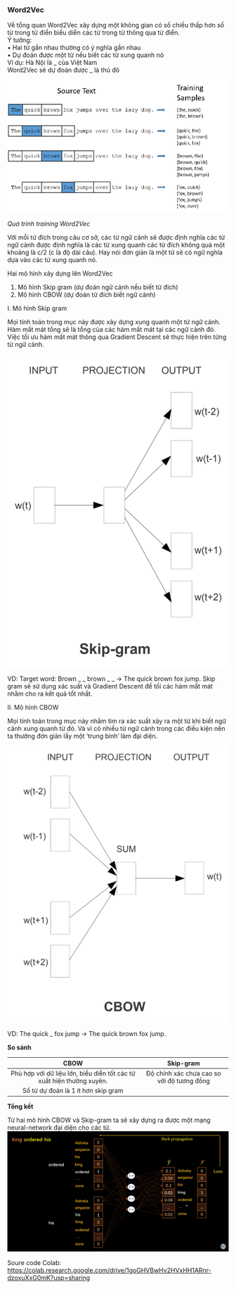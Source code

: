 ### Word2Vec
Về tổng quan Word2Vec xây dựng một không gian có số chiều thấp hơn số từ trong từ điển biểu diễn các từ trong từ thông qua từ điển.   
Ý tưởng:  
•	Hai từ gần nhau thường có ý nghĩa gần nhau  
•	Dự đoán được một từ nếu biết các từ xung quanh nó  
Ví dụ: Hà Nội là _ của Việt Nam  
Word2Vec sẽ dự đoán được _ là thủ đô  

![Word2vec](../data/word2vec1.png#center  "Word2vec")

<i>Quá trình training Word2Vec</i>

Với mỗi từ đích trong câu cơ sở, các từ ngữ cảnh sẽ được định nghĩa các từ ngữ cảnh được định nghĩa là các từ xung quanh các từ đích không quá một khoảng là c/2 (c là độ dài câu). Hay nói đơn giản là một từ sẽ có ngữ nghĩa dựa vào các từ xung quanh nó.

Hai mô hình xây dựng lên Word2Vec

1. Mô hình Skip gram (dự đoán ngữ cảnh nếu biết từ đích)
2. Mô hình CBOW (dự đoán từ đích biết ngữ cảnh)

I. Mô hình Skip gram 

Mọi tính toán trong mục này được xây dựng xung quanh một từ ngữ cảnh.
Hàm mất mát tổng sẽ là tổng của các hàm mất mát tại các ngữ cảnh đó.
Việc tối ưu hàm mất mát thông qua Gradient Descent sẽ thực hiện trên từng từ ngữ cảnh.

![Word2vec](../data/word2vec2.png#center  "Word2vec")

VD: Target word: Brown
_ _ brown _ _ -> The quick brown fox jump.
Skip gram sẽ sử dụng xác suất và Gradient Descent để tối các hàm mất mát nhằm cho ra kết quả tốt nhất.

II. Mô hình CBOW

Mọi tính toán trong mục này nhằm tìm ra xác suất xảy ra một từ khi biết ngữ cảnh xung quanh từ đó. Và vì có nhiều từ ngữ cảnh trong các điều kiện nên ta thường đơn giản lấy một ‘trung bình’ làm đại diện.

![Word2vec](../data/word2vec3.png#center  "Word2vec")

VD: The quick _ fox jump -> The quick brown fox jump.

<b>So sánh</b>

|                                  CBOW                                 |                  Skip-gram                  |
|:---------------------------------------------------------------------:|:-------------------------------------------:|
| Phù hợp với dữ liệu lớn, biểu diễn tốt các từ xuất hiện thường xuyên. | Độ chính xác chưa cao so với độ tương đồng  |
| Số từ dự đoán là 1 ít hơn skip gram                                   |                                             |

<b>Tổng kết</b>

Từ hai mô hình CBOW và Skip-gram ta sẽ xây dựng ra được một mạng neural-network đại diện cho các từ.
![Word2vec](../data/word2vec4.png#center  "Word2vec")

Soure code Colab: https://colab.research.google.com/drive/1goGHVBwHv2HVxHH1ARnr-dzoxuXxG0mK?usp=sharing